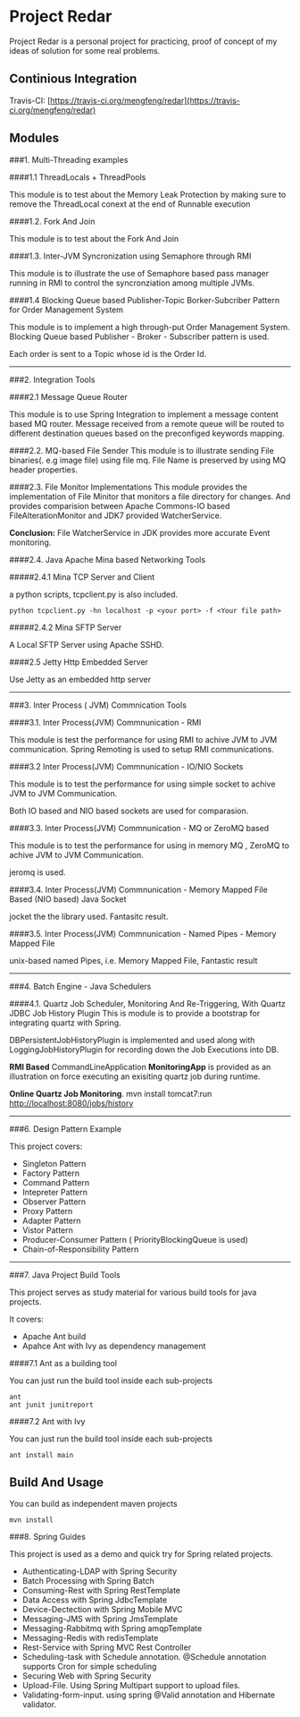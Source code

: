 Project Redar
==============
Project Redar is a personal project for practicing, proof of concept of my ideas of solution for some real problems.

Continious Integration
----------------------

Travis-CI: [https://travis-ci.org/mengfeng/redar](https://travis-ci.org/mengfeng/redar)

Modules
--------

###1. Multi-Threading examples

####1.1 ThreadLocals + ThreadPools

This module is to test about the Memory Leak Protection by making sure to remove the ThreadLocal conext at the end of
Runnable execution

####1.2. Fork And Join

This module is to test about the Fork And Join

####1.3. Inter-JVM Syncronization using Semaphore through RMI

This module is to illustrate the use of  Semaphore based pass manager running in RMI to control the syncronziation among multiple JVMs.

####1.4 Blocking Queue based Publisher-Topic Borker-Subcriber Pattern for Order Management System

This module is to implement a high through-put Order Management System. Blocking Queue based Publisher - Broker - Subscriber pattern is used.

Each order is sent to a Topic whose id is the Order Id.

_____________________________________________________________



###2. Integration Tools

####2.1 Message Queue Router

This module is to use Spring Integration to implement a message content based MQ router. Message received from a remote queue
will be routed to different destination queues based on the preconfiged keywords mapping.



####2.2. MQ-based File Sender
This module is to illustrate sending File binaries(. e.g image file) using file mq. File Name is preserved by using MQ header properties.

####2.3. File Monitor Implementations
This module provides the implementation of File Minitor that monitors a file directory for changes. And provides
comparision between Apache Commons-IO based FileAlterationMonitor and JDK7 provided WatcherService.

**Conclusion:** File WatcherService in JDK provides more accurate Event monitoring.

####2.4. Java Apache Mina based Networking Tools

#####2.4.1 Mina TCP Server and Client

a python scripts, tcpclient.py is also included.

    python tcpclient.py -hn localhost -p <your port> -f <Your file path>


#####2.4.2 Mina SFTP Server

A Local SFTP Server using Apache SSHD.

####2.5 Jetty Http Embedded Server

Use Jetty as an embedded http server
____________________________________________________________________________


###3. Inter Process ( JVM) Commnication Tools

####3.1. Inter Process(JVM) Commnunication - RMI

This module is test the performance for using RMI to achive JVM to JVM communication. Spring Remoting is used to setup
RMI communications.

####3.2 Inter Process(JVM) Commnunication - IO/NIO Sockets

This module is to test the performance for using simple socket to achive JVM to JVM Communication.

Both IO based and NIO based sockets are used for comparasion.


####3.3. Inter Process(JVM) Commnunication - MQ or ZeroMQ based

This module is to test the performance for using in memory MQ , ZeroMQ to achive JVM to JVM Communication.

jeromq is used.

####3.4. Inter Process(JVM) Commnunication - Memory Mapped File Based (NIO based) Java Socket

jocket the the library used. Fantasitc result.

####3.5. Inter Process(JVM) Commnunication - Named Pipes - Memory Mapped File

unix-based named Pipes, i.e. Memory Mapped File, Fantastic result


________________________________________________________________________


###4. Batch Engine - Java Schedulers

####4.1. Quartz Job Scheduler, Monitoring And Re-Triggering, With Quartz JDBC Job History Plugin
This is module is to provide a bootstrap for integrating quartz with Spring.

DBPersistentJobHistoryPlugin is implemented and used along with LoggingJobHistoryPlugin for recording down the Job Executions into DB.

**RMI Based** CommandLineApplication **MonitoringApp** is provided as an illustration on force executing an exisiting quartz job during runtime.

**Online Quartz Job Monitoring**.
mvn install tomcat7:run
[http://localhost:8080/jobs/history](http://localhost:8080/jobs/history)

____________________________________________________________________________

###6. Design Pattern Example

This project covers:

* Singleton Pattern
* Factory Pattern
* Command Pattern
* Intepreter Pattern
* Observer Pattern
* Proxy Pattern
* Adapter Pattern
* Vistor Pattern
* Producer-Consumer Pattern ( PriorityBlockingQueue is used)
* Chain-of-Responsibility Pattern


-------------------------------------------------------------------------
###7. Java Project Build Tools

This project serves as study material for various build tools for java projects.

It covers:

 * Apache Ant build
 * Apahce Ant with Ivy as dependency management


####7.1 Ant as a building tool

You can just run the build tool inside each sub-projects

    ant
    ant junit junitreport

####7.2 Ant with Ivy

You can just run the build tool inside each sub-projects

    ant install main


Build And Usage
----------------

You can build as independent maven projects

    mvn install


###8. Spring Guides

This project is used as a demo and quick try for Spring related projects.

* Authenticating-LDAP with Spring Security
* Batch Processing with Spring Batch
* Consuming-Rest with Spring RestTemplate
* Data Access with Spring JdbcTemplate
* Device-Dectection with Spring Mobile MVC
* Messaging-JMS with Spring JmsTemplate
* Messaging-Rabbitmq with Spring amqpTemplate
* Messaging-Redis with redisTemplate
* Rest-Service with Spring MVC Rest Controller
* Scheduling-task with Schedule annotation. @Schedule annotation supports Cron for simple scheduling
* Securing Web with Spring Security
* Upload-File. Using Spring Multipart support to upload files.
* Validating-form-input. using spring @Valid annotation and Hibernate validator.